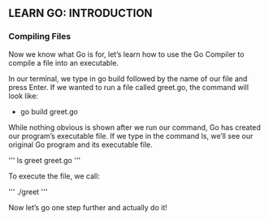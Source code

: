 ## LEARN GO: INTRODUCTION
### Compiling Files
Now we know what Go is for, let’s learn how to use the Go Compiler to compile a file into an executable.

In our terminal, we type in go build followed by the name of our file and press Enter. If we wanted to run a file called greet.go, the command will look like:

- go build greet.go

While nothing obvious is shown after we run our command, Go has created our program’s executable file. If we type in the command ls, we’ll see our original Go program and its executable file.

'''
ls
greet     greet.go
'''

To execute the file, we call:

'''
./greet
'''

Now let’s go one step further and actually do it!